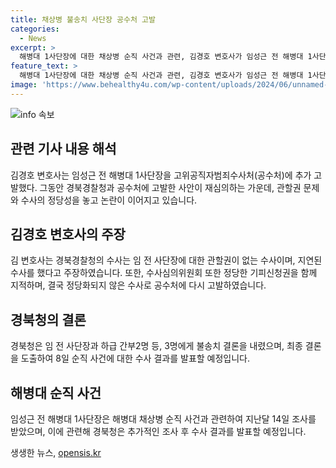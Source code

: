```yaml
---
title: 채상병 불송치 사단장 공수처 고발
categories:
  - News
excerpt: >
  해병대 1사단장에 대한 채상병 순직 사건과 관련, 김경호 변호사가 임성근 전 해병대 1사단장을 고위공직자범죄수사처에 고발했다. 김 변호사는 경북경찰청의 수사를 지적하고, 공정한 수사를 요구했다. 경북청은 수사심의위 심의 결과를 참고, 오는 8일 오후 2시 채 상병 순직 사건에 대한 수사 결과를 발표할 예정이다.
feature_text: >
  해병대 1사단장에 대한 채상병 순직 사건과 관련, 김경호 변호사가 임성근 전 해병대 1사단장을 고위공직자범죄수사처에 고발했다. 김 변호사는 경북경찰청의 수사를 지적하고, 공정한 수사를 요구했다. 경북청은 수사심의위 심의 결과를 참고, 오는 8일 오후 2시 채 상병 순직 사건에 대한 수사 결과를 발표할 예정이다.
image: 'https://www.behealthy4u.com/wp-content/uploads/2024/06/unnamed-file.png'
---
```


<p><img src="https://www.behealthy4u.com/wp-content/uploads/2024/06/unnamed-file.png" alt="info 속보" /></p>

<h2 data-ke-size="size26">관련 기사 내용 해석</h2>

<p data-ke-size="size16">김경호 변호사는 임성근 전 해병대 1사단장을 고위공직자범죄수사처(공수처)에 추가 고발했다. 그동안 경북경찰청과 공수처에 고발한 사안이 재심의하는 가운데, 관할권 문제와 수사의 정당성을 놓고 논란이 이어지고 있습니다.</p>

<h2 data-ke-size="size26">김경호 변호사의 주장</h2>

<p data-ke-size="size16">김 변호사는 경북경찰청의 수사는 임 전 사단장에 대한 관할권이 없는 수사이며, 지연된 수사를 했다고 주장하였습니다. 또한, 수사심의위원회 또한 정당한 기피신청권을 함께 지적하며, 결국 정당화되지 않은 수사로 공수처에 다시 고발하였습니다.</p>

<h2 data-ke-size="size26">경북청의 결론</h2>

<p data-ke-size="size16">경북청은 임 전 사단장과 하급 간부2명 등, 3명에게 불송치 결론을 내렸으며, 최종 결론을 도출하여 8일 순직 사건에 대한 수사 결과를 발표할 예정입니다.</p>

<h2 data-ke-size="size26">해병대 순직 사건</h2>

<p data-ke-size="size16">임성근 전 해병대 1사단장은 해병대 채상병 순직 사건과 관련하여 지난달 14일 조사를 받았으며, 이에 관련해 경북청은 추가적인 조사 후 수사 결과를 발표할 예정입니다.</p>
생생한 뉴스, <a href="https://opensis.kr" rel="dofollow">opensis.kr</a>


